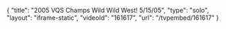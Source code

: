 {
    "title": "2005 VQS Champs Wild Wild West! 5\/15\/05",
    "type": "solo",
    "layout": "iframe-static",
    "videoId": "161617",
    "url": "\/tvpembed\/161617"
}